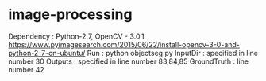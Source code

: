 # image-processing
Dependency : Python-2.7, OpenCV - 3.0.1 
			 https://www.pyimagesearch.com/2015/06/22/install-opencv-3-0-and-python-2-7-on-ubuntu/
Run : python objectseg.py
InputDir : specified in line number 30
Outputs  : specified in line number 83,84,85 
GroundTruth : line number 42
